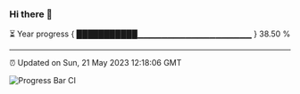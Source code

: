 ### Hi there 👋

⏳ Year progress { ███████████▁▁▁▁▁▁▁▁▁▁▁▁▁▁▁▁▁▁▁ } 38.50 %

---

⏰ Updated on Sun, 21 May 2023 12:18:06 GMT

![Progress Bar CI](https://github.com/liununu/liununu/workflows/Progress%20Bar%20CI/badge.svg)
